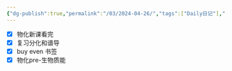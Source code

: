 ```yaml
---
{"dg-publish":true,"permalink":"/03/2024-04-26/","tags":["Daily日记"],"noteIcon":"","created":"2025-01-31T00:35","updated":"2025-07-01T13:38"}
---
```


- [x] 物化新课看完 
- [x] 复习分化和谱导
- [x] buy even 书签 
- [x] 物化pre-生物质能 
